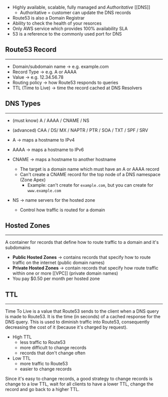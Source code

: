 - Highly available, scalable, fully managed and _Authoritative_ [[DNS]]
	- Authoritative = customer can update the DNS records
- Route53 is also a Domain Registrar
- Ability to check the health of your resorces
- Only AWS service which provides 100% availability SLA
- 53 is a reference to the commonly used port for DNS 
## Route53 Record
---
- Domain/subdomain name -> e.g. example.com
- Record Type -> e.g. A or AAAA
- Value -> e.g. 12.34.56.78
- Routing policy -> how Route53 responds to queries
- TTL (Time to Live) -> time the record cached at DNS Resolvers

## DNS Types
---
- (must know) A / AAAA / CNAME / NS
- (advanced) CAA / DS/ MX / NAPTR / PTR / SOA / TXT / SPF / SRV

- A -> maps a hostname to IPv4
- AAAA -> maps a hostname to IPv6
- CNAME -> maps a hostname to another hostname
	- The target is a domain name which must have an A or AAAA record
	- Can't create a CNAME record for the top node of a DNS namespace (Zone Apex)
		- Example: can't create for `example.com`, but you can create for `www.example.com`
- NS -> name servers for the hosted zone
	- Control how traffic is routed for a domain

## Hosted Zones
---
A container for records that define how to route traffic to a domain and it's subdomains

- __Public Hosted Zones__ -> contains records that specify how to route traffic on the internet (public domain names)
- __Private Hosted Zones__ -> contain records that specify how route traffic within one or more [[VPC]] (private domain names)
- You pay $0.50 per month per hosted zone

## TTL
---
Time To Live is a value that Route53 sends to the client when a DNS query is made to Route53. It is the time (in seconds) of a cached response for the DNS query. 
This is used to diminish traffic into Route53, consequently decreasing the cost of it (because it's charged by request).

- High TTL
	- less traffic to Route53
	- more difficult to change records
	- records that don't change often
- Low TTL
	- more traffic to Route53
	- easier to change records

Since it's easy to change records, a good strategy to change records is change to a low TTL, wait for all clients to have a lower TTL, change the record and go back to a higher TTL.